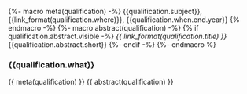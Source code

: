 {%- macro meta(qualification) -%}
{{qualification.subject}}, {{link_format(qualification.where)}}, {{qualification.when.end.year}}
{% endmacro -%}
{%- macro abstract(qualification) -%}
{% if qualification.abstract.visible -%}
_{{ link_format(qualification.title) }}_
{{qualification.abstract.short}}
{%- endif -%}
{%- endmacro %}
### {{qualification.what}} 
{{ meta(qualification) }}
{{ abstract(qualification) }}
